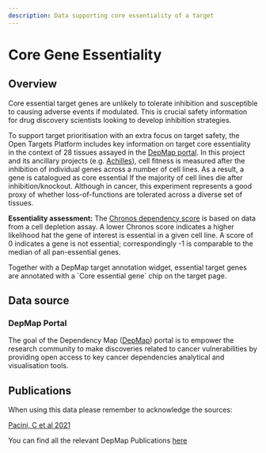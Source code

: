 ```yaml
---
description: Data supporting core essentiality of a target
---
```


# Core Gene Essentiality

## Overview

Core essential target genes are unlikely to tolerate inhibition and susceptible to causing adverse events if modulated. This is crucial safety information for drug discovery scientists looking to develop inhibition strategies.

To support target prioritisation with an extra focus on target safety, the Open Targets Platform includes key information on target core essentiality in the context of 28 tissues assayed in the [DepMap portal](https://depmap.org/portal/). In this project and its ancillary projects (e.g. [Achilles](https://depmap.org/portal/achilles/)), cell fitness is measured after the inhibition of individual genes across a number of cell lines. As a result, a gene is catalogued as core essential If the majority of cell lines die after inhibition/knockout. Although in cancer, this experiment represents a good proxy of whether loss-of-functions are tolerated across a diverse set of tissues.

**Essentiality assessment:** The [Chronos dependency score](https://depmap.org/portal/gene/KIT?tab=dependency) is based on data from a cell depletion assay. A lower Chronos score indicates a higher likelihood hat the gene of interest is essential in a given cell line. A score of 0 indicates a gene is not essential; correspondingly -1 is comparable to the median of all pan-essential genes.&#x20;

Together with a DepMap target annotation widget, essential target genes are annotated with a \`Core essential gene\` chip on the target page.

## **Data source**

### DepMap Portal

The goal of the Dependency Map ([DepMap](https://depmap.org/portal/)) portal is to empower the research community to make discoveries related to cancer vulnerabilities by providing open access to key cancer dependencies analytical and visualisation tools.

## Publications

When using this data please remember to acknowledge the sources:

[Pacini, C et al 2021](https://www.nature.com/articles/s41467-021-21898-7)

You can find all the relevant DepMap Publications [here](https://depmap.org/portal/home/#/publications)
